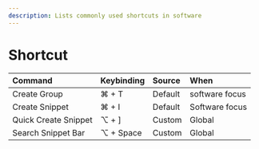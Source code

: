 ```yaml
---
description: Lists commonly used shortcuts in software
---
```


# Shortcut

| Command | Keybinding | Source | When |
| :--- | :--- | :--- | :--- |
| Create Group | ⌘ + T | Default | software focus |
| Create Snippet | ⌘ + I | Default | Software focus |
| Quick Create Snippet | ⌥ + \] | Custom | Global |
| Search Snippet Bar | ⌥ + Space | Custom | Global |



